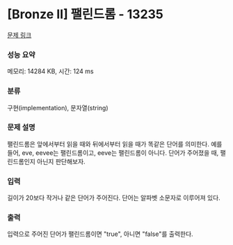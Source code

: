 # [Bronze II] 팰린드롬 - 13235 

[문제 링크](https://www.acmicpc.net/problem/13235) 

### 성능 요약

메모리: 14284 KB, 시간: 124 ms

### 분류

구현(implementation), 문자열(string)

### 문제 설명

<p>팰린드롬은 앞에서부터 읽을 때와 뒤에서부터 읽을 때가 똑같은 단어를 의미한다. 예를 들어, eve, eevee는 팰린드롬이고, eeve는 팰린드롬이 아니다. 단어가 주어졌을 때, 팰린드롬인지 아닌지 판단해보자.</p>

### 입력 

 <p>길이가 20보다 작거나 같은 단어가 주어진다. 단어는 알파벳 소문자로 이루어져 있다.</p>

### 출력 

 <p>입력으로 주어진 단어가 팰린드롬이면 "true", 아니면 "false"를 출력한다.</p>

